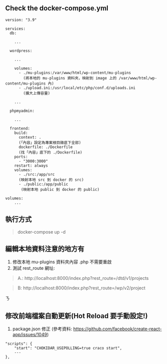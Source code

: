 ## Check the docker-compose.yml


```
version: "3.9"
    
services:
  db:
    
    ...
    
  wordpress:
    
    ... 

    volumes:
      - ./mu-plugins:/var/www/html/wp-content/mu-plugins
        (將本地的 mu-plugins 資料夾，映射到 image 上的 /var/www/html/wp-content/mu-plugins 內)
      - ./upload.ini:/usr/local/etc/php/conf.d/uploads.ini 
        (擴大上傳容量)
  
    ...

  phpmyadmin:
    
    ...

  frontend: 
    build:
      context: . 
      (「內容」設定為專案根目錄底下全部)
      dockerfile: ./Dockerfile
      (找「內容」底下的 ./Dockerfile)
    ports:
      - "3000:3000"
    restart: always
    volumes:
      - ./src:/app/src
      (映射本地 src 到 docker 的 src)
      - ./public:/app/public 
       (映射本地 public 到 docker 的 public)

volumes:
    ...
```

## 執行方式

> docker-compose up -d


## 編輯本地資料注意的地方有

1. 修改本地 mu-plugins 資料夾內容 .php 不需要重啟
2. 測試 rest_route 網址:
> A.:  http://localhost:8000/index.php?rest_route=/dtd/v1/projects

> B: http://localhost:8000/index.php?rest_route=/wp/v2/project

ㄋ

## 修改前端檔案自動更新(Hot Reload 要手動設定!)

1. package.json 修正
(參考資料: https://github.com/facebook/create-react-app/issues/1049)

```
"scripts": {
    "start": "CHOKIDAR_USEPOLLING=true craco start",
    ---
},
```
